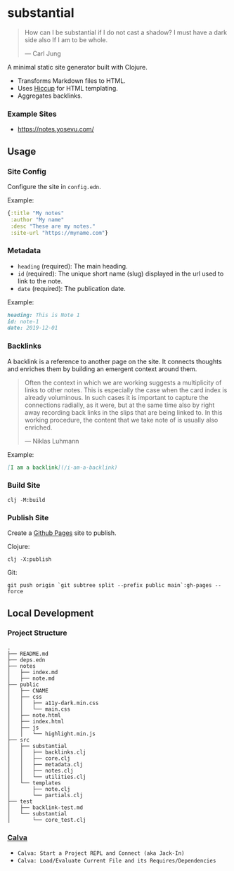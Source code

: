 

# substantial

> How can I be substantial if I do not cast a shadow? I must have a dark side also If I am to be whole.
>
> &mdash; Carl Jung

A minimal static site generator built with Clojure.

- Transforms Markdown files to HTML.
- Uses [Hiccup](https://github.com/weavejester/hiccup) for HTML templating.
- Aggregates backlinks.

### Example Sites

- https://notes.yosevu.com/

## Usage

### Site Config

Configure the site in `config.edn`.

Example:

```clojure
{:title "My notes"
 :author "My name"
 :desc "These are my notes."
 :site-url "https://myname.com"}
```

### Metadata

- `heading` (required): The main heading.
- `id` (required): The unique short name (slug) displayed in the url used to link to the note.
- `date` (required): The publication date.

Example:
```markdown
heading: This is Note 1
id: note-1
date: 2019-12-01
```

### Backlinks

A backlink is a reference to another page on the site. It connects thoughts and enriches them by building an emergent context around them.

> Often the context in which we are working suggests a multiplicity of links to other notes. This is especially the case when the card index is already voluminous. In such cases it is important to capture the connections radially, as it were, but at the same time also by right away recording back links in the slips that are being linked to. In this working procedure, the content that we take note of is usually also enriched.
>
> &mdash; Niklas Luhmann

Example:

```markdown
[I am a backlink](/i-am-a-backlink)
```
### Build Site

```
clj -M:build
```

### Publish Site

Create a [Github Pages](https://pages.github.com/) site to publish.

Clojure:
```
clj -X:publish
```

Git:
```
git push origin `git subtree split --prefix public main`:gh-pages --force
```

## Local Development


### Project Structure

```
.
├── README.md
├── deps.edn
├── notes
│   ├── index.md
│   ├── note.md
├── public
│   ├── CNAME
│   ├── css
│   │   ├── a11y-dark.min.css
│   │   └── main.css
│   ├── note.html
│   ├── index.html
│   ├── js
│   │   └── highlight.min.js
├── src
│   ├── substantial
│   │   ├── backlinks.clj
│   │   ├── core.clj
│   │   ├── metadata.clj
│   │   ├── notes.clj
│   │   └── utilities.clj
│   └── templates
│       ├── note.clj
│       └── partials.clj
├── test
│   ├── backlink-test.md
│   └── substantial
│       └── core_test.clj
```

### [Calva](https://calva.io/)

- `Calva: Start a Project REPL and Connect (aka Jack-In)`
- `Calva: Load/Evaluate Current File and its Requires/Dependencies`
